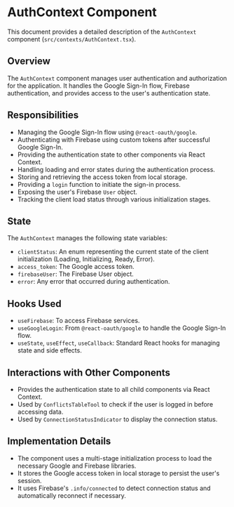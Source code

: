 # AuthContext Component

This document provides a detailed description of the `AuthContext` component (`src/contexts/AuthContext.tsx`).

## Overview

The `AuthContext` component manages user authentication and authorization for the application. It handles the Google Sign-In flow, Firebase authentication, and provides access to the user's authentication state.

## Responsibilities

- Managing the Google Sign-In flow using `@react-oauth/google`.
- Authenticating with Firebase using custom tokens after successful Google Sign-In.
- Providing the authentication state to other components via React Context.
- Handling loading and error states during the authentication process.
- Storing and retrieving the access token from local storage.
- Providing a `login` function to initiate the sign-in process.
- Exposing the user's Firebase `User` object.
- Tracking the client load status through various initialization stages.

## State

The `AuthContext` manages the following state variables:

- `clientStatus`: An enum representing the current state of the client initialization (Loading, Initializing, Ready, Error).
- `access_token`: The Google access token.
- `firebaseUser`: The Firebase User object.
- `error`: Any error that occurred during authentication.

## Hooks Used

- `useFirebase`: To access Firebase services.
- `useGoogleLogin`: From `@react-oauth/google` to handle the Google Sign-In flow.
- `useState`, `useEffect`, `useCallback`: Standard React hooks for managing state and side effects.

## Interactions with Other Components

- Provides the authentication state to all child components via React Context.
- Used by `ConflictsTableTool` to check if the user is logged in before accessing data.
- Used by `ConnectionStatusIndicator` to display the connection status.

## Implementation Details

- The component uses a multi-stage initialization process to load the necessary Google and Firebase libraries.
- It stores the Google access token in local storage to persist the user's session.
- It uses Firebase's `.info/connected` to detect connection status and automatically reconnect if necessary.
